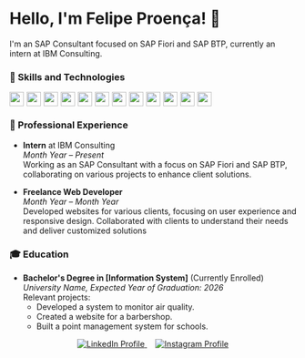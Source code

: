 # Hello, I'm Felipe Proença! 👋

I'm an SAP Consultant focused on SAP Fiori and SAP BTP, currently an intern at IBM Consulting.

### 🚀 Skills and Technologies
<div style="display: flex; margin-top: 5px;">
<img src="https://img.shields.io/badge/-JavaScript-black?style=flat-square&logo=javascript" height="25" style="margin-right: 5px;" /> 
<img src="https://img.shields.io/badge/-Python-black?style=flat-square&logo=python" height="25" style="margin-right: 5px;" /> 
<img src="https://img.shields.io/badge/-HTML5-black?style=flat-square&logo=html5" height="25" style="margin-right: 5px;" /> 
<img src="https://img.shields.io/badge/-CSS3-black?style=flat-square&logo=css3" height="25" style="margin-right: 5px;" /> 
<img src="https://img.shields.io/badge/-ABAP-black?style=flat-square&logo=sap" height="25" style="margin-right: 5px;" /> 
<img src="https://img.shields.io/badge/-Node.js-black?style=flat-square&logo=node.js" height="25" style="margin-right: 5px;" /> 
<img src="https://img.shields.io/badge/-React-black?style=flat-square&logo=react" height="25" style="margin-right: 5px;" /> 
<img src="https://img.shields.io/badge/-SAP%20UI5-black?style=flat-square&logo=sap" height="25" style="margin-right: 5px;" /> 
<img src="https://img.shields.io/badge/-MySQL-black?style=flat-square&logo=mysql" height="25" style="margin-right: 5px;" /> 
<img src="https://img.shields.io/badge/-MongoDB-black?style=flat-square&logo=mongodb" height="25" style="margin-right: 5px;" /> 
<img src="https://img.shields.io/badge/-SAP%20BTP-black?style=flat-square&logo=sap" height="25" style="margin-right: 5px;" /> 
<img src="https://img.shields.io/badge/-SAP%20Fiori-black?style=flat-square&logo=sap" height="25" style="margin-right: 5px;" /> 
</div>

### 💼 Professional Experience

- **Intern** at IBM Consulting  
  *Month Year – Present*  
  Working as an SAP Consultant with a focus on SAP Fiori and SAP BTP, collaborating on various projects to enhance client solutions.

- **Freelance Web Developer**  
  *Month Year – Month Year*  
  Developed websites for various clients, focusing on user experience and responsive design. Collaborated with clients to understand their needs and deliver customized solutions

### 🎓 Education

- **Bachelor's Degree in [Information System]** (Currently Enrolled)  
  *University Name, Expected Year of Graduation: 2026*  
  Relevant projects: 
  - Developed a system to monitor air quality.
  - Created a website for a barbershop.
  - Built a point management system for schools.
    

<p align="center">
  <a href="https://www.linkedin.com/in/seu-perfil" style="margin-right: 15px;">
    <img src="https://img.shields.io/badge/Connect%20with%20me-%20LinkedIn-0077B5?style=for-the-badge&logo=linkedin" alt="LinkedIn Profile"/>
  </a>

  <a href="https://www.instagram.com/seu-perfil">
    <img src="https://img.shields.io/badge/Follow%20me-%20Instagram-E1306C?style=for-the-badge&logo=instagram" alt="Instagram Profile"/>
  </a>
</p>
